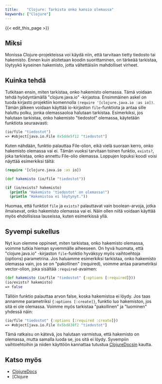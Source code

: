 ```yaml
---
title:    "Clojure: Tarkista onko kansio olemassa"
keywords: ["Clojure"]
---
```


{{< edit_this_page >}}

## Miksi

Monissa Clojure-projekteissa voi käydä niin, että tarvitaan tietty tiedosto tai hakemisto. Ennen kuin aloitetaan koodin suorittaminen, on tärkeää tarkistaa, löytyykö kyseinen hakemisto, jotta vältettäisiin mahdolliset virheet.

## Kuinka tehdä

Tutkitaan ensin, miten tarkistaa, onko hakemisto olemassa. Tämä voidaan tehdä hyödyntämällä "clojure.java.io" -kirjastoa. Ensimmäinen askel on tuoda kirjasto projektiin komennolla ```(require '[clojure.java.io :as io])```. Tämän jälkeen voidaan käyttää io-kirjaston ```file```-funktiota ja antaa sille haluttu polku, jonka olemassaoloa halutaan tarkistaa. Esimerkiksi, jos halutaan tarkistaa, onko hakemisto "tiedostot" olemassa, käytetään funktiota seuraavasti:

```Clojure
(io/file "tiedostot") 
=> #object[java.io.File 0x5dde5f12 "tiedostot"]
```

Kuten nähdään, funktio palauttaa File-olion, eikä vielä suoraan kerro, onko hakemisto olemassa vai ei. Tämän vuoksi tarvitaan toinen funktio, ```exists?```, joka tarkistaa, onko annettu File-olio olemassa. Loppujen lopuksi koodi voisi näyttää esimerkiksi tältä:

```Clojure
(require '[clojure.java.io :as io])

(def hakemisto (io/file "tiedostot"))

(if (io/exists? hakemisto)
  (println "Hakemisto 'tiedostot' on olemassa!")
  (println "Hakemistoa ei löytynyt."))
```

Huomaa, että funktiot ```file``` ja ```exists?``` palauttavat vain boolean-arvoja, jotka ilmaisevat, onko hakemisto olemassa vai ei. Näin ollen niitä voidaan käyttää myös ehdollisissa lauseissa, kuten esimerkissä yllä.

## Syvempi sukellus

Nyt kun olemme oppineet, miten tarkistaa, onko hakemisto olemassa, voimme tutkia hieman syvemmälle aiheeseen. On hyvä huomata, että "clojure.java.io" -kirjaston ```file```-funktio hyväksyy myös vaihtoehtoja (options) parametrina. Jos haluamme esimerkiksi tarkistaa, onko hakemisto olemassa vain, jos se on "pakollinen" (required), voimme antaa parametriksi vector-olion, joka sisältää ```:required```-avaimen:

```Clojure
(def hakemisto (io/file "tiedostot" {:options [:required]}))
(io/exists? hakemisto)
=> false
```

Tällöin funktio palauttaa arvon false, koska hakemistoa ei löydy. Jos taas annamme parametriksi ```{:options [:create]}```, funktio luo hakemiston, jos sitä ei ole olemassa. Voimme myös tarkistaa "pakollinen" ja "luominen" yhdessä näin:

```Clojure
(io/file "tiedostot" {:options [:required :create]})
=> #object[java.io.File 0x5bd838f2 "tiedostot"]
```

Tämä ratkaisu on kätevä, jos halutaan varmistua, että hakemisto on olemassa, mutta samalla luoda se, jos sitä ei löydy. Syvempiin vaihtoehtoihin ja niiden käyttöön kannattaa tutustua [ClojureDocsin](https://clojuredocs.org) kautta.

## Katso myös

- [ClojureDocs](https://clojuredocs.org)
- [Clojure